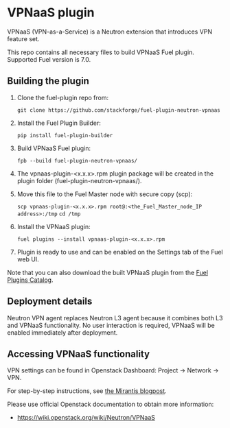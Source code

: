 VPNaaS plugin
=============

VPNaaS (VPN-as-a-Service) is a Neutron extension that introduces VPN feature set.

This repo contains all necessary files to build VPNaaS Fuel plugin.
Supported Fuel version is 7.0.

Building the plugin
-------------------

1. Clone the fuel-plugin repo from:

    ``git clone https://github.com/stackforge/fuel-plugin-neutron-vpnaas``

2. Install the Fuel Plugin Builder:

    ``pip install fuel-plugin-builder``

3. Build VPNaaS Fuel plugin:

   ``fpb --build fuel-plugin-neutron-vpnaas/``

4. The vpnaas-plugin-<x.x.x>.rpm plugin package will be created in the plugin folder
   (fuel-plugin-neutron-vpnaas/).

5. Move this file to the Fuel Master node with secure copy (scp):

   ``scp vpnaas-plugin-<x.x.x>.rpm root@:<the_Fuel_Master_node_IP address>:/tmp``
   ``cd /tmp``

6. Install the VPNaaS plugin:

   ``fuel plugins --install vpnaas-plugin-<x.x.x>.rpm``

6. Plugin is ready to use and can be enabled on the Settings tab of the Fuel web UI.

Note that you can also download the built VPNaaS
plugin from
the [Fuel Plugins Catalog](https://software.mirantis.com/download-mirantis-openstack-fuel-plug-ins/).

Deployment details
------------------

Neutron VPN agent replaces Neutron L3 agent
because it combines both L3 and
VPNaaS functionality. No user interaction is required,
VPNaaS will be enabled
immediately after deployment.

Accessing VPNaaS functionality
------------------------------

VPN settings can be found in Openstack Dashboard:
Project -> Network -> VPN.

For step-by-step instructions, see [the Mirantis blogpost](https://www.mirantis.com/blog/mirantis-openstack-express-vpn-service-vpnaas-step-step/).

Please use official Openstack documentation to obtain more information:
- https://wiki.openstack.org/wiki/Neutron/VPNaaS


